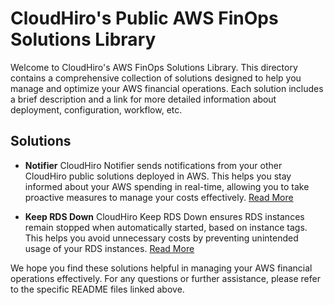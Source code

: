 # CloudHiro's Public AWS FinOps Solutions Library

Welcome to CloudHiro's AWS FinOps Solutions Library. 
This directory contains a comprehensive collection of solutions designed to help you manage and optimize your AWS financial operations. Each solution includes a brief description and a link for more detailed information about deployment, configuration, workflow, etc.


## Solutions

- **Notifier**
    CloudHiro Notifier sends notifications from your other CloudHiro public solutions deployed in AWS. This helps you stay informed about your AWS spending in real-time, allowing you to take proactive measures to manage your costs effectively.
    [Read More](./Notifier/README.md)

- **Keep RDS Down**
    CloudHiro Keep RDS Down ensures RDS instances remain stopped when automatically started, based on instance tags. This helps you avoid unnecessary costs by preventing unintended usage of your RDS instances.
    [Read More](./KeepRDSDown/README.md)



We hope you find these solutions helpful in managing your AWS financial operations effectively. For any questions or further assistance, please refer to the specific README files linked above.